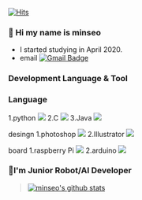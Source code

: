 [![Hits](https://hits.seeyoufarm.com/api/count/incr/badge.svg?url=https%3A%2F%2Fgithub.com%2Fminseo1214&count_bg=%233CFFDE&title_bg=%23E547FF&icon=&icon_color=%23C9C9C9&title=hits&edge_flat=false)](https://hits.seeyoufarm.com)
### 👋 Hi my name is minseo 

* I started studying in April 2020.
* email [![Gmail Badge](https://img.shields.io/badge/Gmail-d14836?style=flat-square&logo=Gmail&logoColor=white&link=mailto:alstj2004a@gmail.com)](mailto:alstj2004a@gmail.com)


### Development Language & Tool

<h3>Language</h3>

<a>1.python </a><img src="https://img.shields.io/badge/Python-3766AB?style=flat-square&logo=Python&logoColor=white"/></a>
<a></a>
<a>2.C <img src="https://img.shields.io/badge/C-A8B9CC?style=flat-square&logo=C&logoColor=white"/></a>
3.Java <img src="https://img.shields.io/badge/Java-007396?style=flat-square&logo=Java&logoColor=white"/></a>

desingn
1.photoshop <img src="https://img.shields.io/badge/AdobePhotoshop-31A8FF?style=flat-square&logo=Adobephotoshop&logoColor=white"/></a>
2.Illustrator <img src="https://img.shields.io/badge/AdobeIllustrator-FF9A00?style=flat-square&logo=AdobeIllustrator&logoColor=white"/></a>

board
1.raspberry Pi <img src="https://img.shields.io/badge/RaspberryPi-C51A4A?style=flat-square&logo=RaspberryPi&logoColor=white"/></a>
2.arduino <img src="https://img.shields.io/badge/Arduino-00979D?style=flat-square&logo=00979D&logoColor=white"/></a>
### 🤖I'm Junior Robot/AI Developer
>[![minseo's github stats](https://github-readme-stats.vercel.app/api?username=minseo)](https://github.com/anuraghazra/github-readme-stats)
